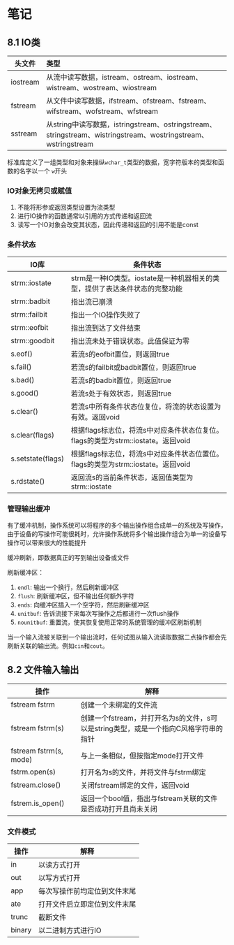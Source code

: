 # 笔记

## 8.1 IO类

| 头文件   | 类型                                                         |
| -------- | :----------------------------------------------------------- |
| iostream | 从流中读写数据，istream、ostream、iostream、wistream、wostream、wiostream |
| fstream  | 从文件中读写数据，ifstream、ofstream、fstream、wifstream、wofstream、wfstream |
| sstream  | 从string中读写数据，istringstream、ostringstream、stringstream、wistringstream、wostringstream、wstringstream |

标准库定义了一组类型和对象来操纵`wchar_t`类型的数据，宽字符版本的类型和函数的名字以一个 `w`开头

### IO对象无拷贝或赋值

1. 不能将形参或返回类型设置为流类型
2. 进行IO操作的函数通常以引用的方式传递和返回流
3. 读写一个IO对象会改变其状态，因此传递和返回的引用不能是const

### 条件状态

| IO库              | 条件状态                                                     |
| ----------------- | ------------------------------------------------------------ |
| strm::iostate     | strm是一种IO类型。iostate是一种机器相关的类型，提供了表达条件状态的完整功能 |
| strm::badbit      | 指出流已崩溃                                                 |
| strm::failbit     | 指出一个IO操作失败了                                         |
| strm::eofbit      | 指出流到达了文件结束                                         |
| strm::goodbit     | 指出流未处于错误状态。此值保证为零                           |
| s.eof()           | 若流s的eofbit置位，则返回true                                |
| s.fail()          | 若流s的failbit或badbit置位，则返回true                       |
| s.bad()           | 若流s的badbit置位，则返回true                                |
| s.good()          | 若流s处于有效状态，则返回true                                |
| s.clear()         | 若流s中所有条件状态位复位，将流的状态设置为有效。返回void    |
| s.clear(flags)    | 根据flags标志位，将流s中对应条件状态位复位。flags的类型为strm::iostate。返回void |
| s.setstate(flags) | 根据flags标志位，将流s中对应条件状态位置位。flags的类型为strm::iostate。返回void |
| s.rdstate()       | 返回流s的当前条件状态，返回值类型为strm::iostate             |

### 管理输出缓冲

有了缓冲机制，操作系统可以将程序的多个输出操作组合成单一的系统及写操作，由于设备的写操作可能很耗时，允许操作系统将多个输出操作组合为单一的设备写操作可以带来很大的性能提升

缓冲刷新，即数据真正的写到输出设备或文件

刷新缓冲区：

1. `endl`: 输出一个换行，然后刷新缓冲区
2. `flush`: 刷新缓冲区，但不输出任何额外字符
3. `ends`: 向缓冲区插入一个空字符，然后刷新缓冲区
4. `unitbuf`: 告诉流接下来每次写操作之后都进行一次flush操作
5. `nounitbuf`: 重置流，使其恢复使用正常的系统管理的缓冲区刷新机制

当一个输入流被关联到一个输出流时，任何试图从输入流读取数据二点操作都会先刷新关联的输出流。例如`cin`和`cout`。

## 8.2 文件输入输出

| 操作                   | 解释                                                         |
| ---------------------- | ------------------------------------------------------------ |
| fstream fstrm          | 创建一个未绑定的文件流                                       |
| fstream fstrm(s)       | 创建一个fstream，并打开名为s的文件，s可以是string类型，或是一个指向C风格字符串的指针 |
| fstream fstrm(s, mode) | 与上一条相似，但按指定mode打开文件                           |
| fstrm.open(s)          | 打开名为s的文件，并将文件与fstrm绑定                         |
| fstream.close()        | 关闭fstream绑定的文件，返回void                              |
| fstrem.is_open()       | 返回一个bool值，指出与fstream关联的文件是否成功打开且尚未关闭 |



### 文件模式

| 操作   | 解释                         |
| ------ | ---------------------------- |
| in     | 以读方式打开                 |
| out    | 以写方式打开                 |
| app    | 每次写操作前均定位到文件末尾 |
| ate    | 打开文件后立即定位到文件末尾 |
| trunc  | 截断文件                     |
| binary | 以二进制方式进行IO           |

